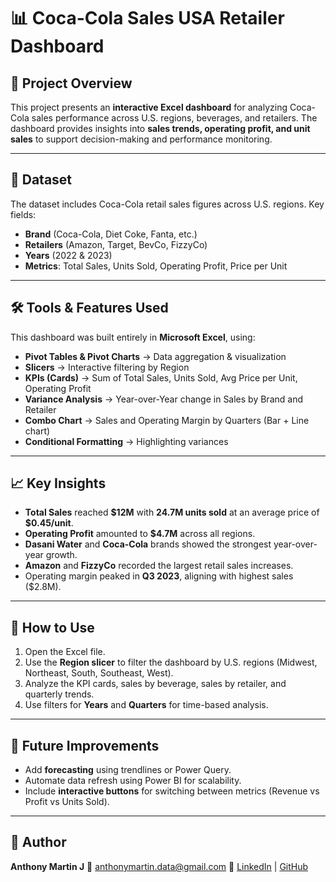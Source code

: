 # 📊 Coca-Cola Sales USA Retailer Dashboard

## 📌 Project Overview

This project presents an **interactive Excel dashboard** for analyzing Coca-Cola sales performance across U.S. regions, beverages, and retailers. The dashboard provides insights into **sales trends, operating profit, and unit sales** to support decision-making and performance monitoring.

---

## 📂 Dataset

The dataset includes Coca-Cola retail sales figures across U.S. regions. Key fields:

* **Brand** (Coca-Cola, Diet Coke, Fanta, etc.)
* **Retailers** (Amazon, Target, BevCo, FizzyCo)
* **Years** (2022 & 2023)
* **Metrics**: Total Sales, Units Sold, Operating Profit, Price per Unit

---

## 🛠 Tools & Features Used

This dashboard was built entirely in **Microsoft Excel**, using:

* **Pivot Tables & Pivot Charts** → Data aggregation & visualization
* **Slicers** → Interactive filtering by Region
* **KPIs (Cards)** → Sum of Total Sales, Units Sold, Avg Price per Unit, Operating Profit
* **Variance Analysis** → Year-over-Year change in Sales by Brand and Retailer
* **Combo Chart** → Sales and Operating Margin by Quarters (Bar + Line chart)
* **Conditional Formatting** → Highlighting variances

---

## 📈 Key Insights

* **Total Sales** reached **\$12M** with **24.7M units sold** at an average price of **\$0.45/unit**.
* **Operating Profit** amounted to **\$4.7M** across all regions.
* **Dasani Water** and **Coca-Cola** brands showed the strongest year-over-year growth.
* **Amazon** and **FizzyCo** recorded the largest retail sales increases.
* Operating margin peaked in **Q3 2023**, aligning with highest sales (\$2.8M).

---

## 🚀 How to Use

1. Open the Excel file.
2. Use the **Region slicer** to filter the dashboard by U.S. regions (Midwest, Northeast, South, Southeast, West).
3. Analyze the KPI cards, sales by beverage, sales by retailer, and quarterly trends.
4. Use filters for **Years** and **Quarters** for time-based analysis.

---

## 📌 Future Improvements

* Add **forecasting** using trendlines or Power Query.
* Automate data refresh using Power BI for scalability.
* Include **interactive buttons** for switching between metrics (Revenue vs Profit vs Units Sold).

---

## 📧 Author

**Anthony Martin J**
📩 [anthonymartin.data@gmail.com](mailto:anthonymartin.data@gmail.com)
🔗 [LinkedIn](https://www.linkedin.com/in/antoprofile/) | [GitHub](https://github.com/AnthonyMartin444)
